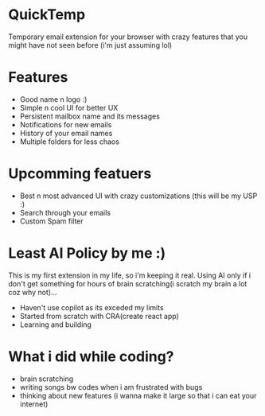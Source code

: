 # QuickTemp
Temporary email extension for your browser with crazy features that you might have not seen before (i'm just assuming lol)

# Features
- Good name n logo :)
- Simple n cool UI for better UX
- Persistent mailbox name and its messages
- Notifications for new emails
- History of your email names
- Multiple folders for less chaos 

# Upcomming featuers
- Best n most advanced UI with crazy customizations (this will be my USP :)
- Search through your emails
- Custom Spam filter

# Least AI Policy by me :)
This is my first extension in my life, so i'm keeping it real. Using AI only if i don't get something for hours of brain scratching(i scratch my brain a lot coz why not)...
- Haven't use copilot as its exceded my limits
- Started from scratch with CRA(create react app)
- Learning and building

# What i did while coding?
- brain scratching
- writing songs bw codes when i am frustrated with bugs
- thinking about new features (i wanna make it large so that i can eat your internet)